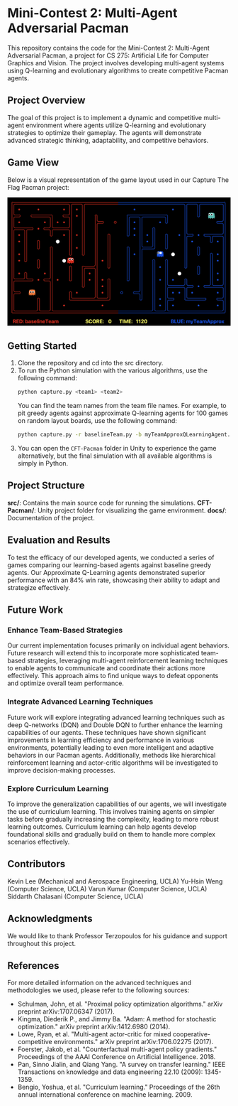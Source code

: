 # Mini-Contest 2: Multi-Agent Adversarial Pacman

This repository contains the code for the Mini-Contest 2: Multi-Agent Adversarial Pacman, a project for CS 275: Artificial Life for Computer Graphics and Vision. The project involves developing multi-agent systems using Q-learning and evolutionary algorithms to create competitive Pacman agents.

## Project Overview

The goal of this project is to implement a dynamic and competitive multi-agent environment where agents utilize Q-learning and evolutionary strategies to optimize their gameplay. The agents will demonstrate advanced strategic thinking, adaptability, and competitive behaviors.

## Game View

Below is a visual representation of the game layout used in our Capture The Flag Pacman project:

![Game Layout](docs/game_layout.png)

## Getting Started
1. Clone the repository and cd into the src directory. 
2. To run the Python simulation with the various algorithms, use the following command:
    ```bash
    python capture.py <team1> <team2>
    ```
    You can find the team names from the team file names. For example, to pit greedy agents against approximate Q-learning agents for 100 games on random layout boards, use the following command:
    ```bash
    python capture.py -r baselineTeam.py -b myTeamApproxQLearningAgent.py -n 100 -l RANDOM
    ```
3. You can open the `CFT-Pacman` folder in Unity to experience the game alternatively, but the final simulation with all available algorithms is simply in Python.

## Project Structure

**src/**: Contains the main source code for running the simulations.
**CFT-Pacman/**: Unity project folder for visualizing the game environment.
**docs/**: Documentation of the project.

## Evaluation and Results

To test the efficacy of our developed agents, we conducted a series of games comparing our learning-based agents against baseline greedy agents. Our Approximate Q-Learning agents demonstrated superior performance with an 84% win rate, showcasing their ability to adapt and strategize effectively.

## Future Work

### Enhance Team-Based Strategies
Our current implementation focuses primarily on individual agent behaviors. Future research will extend this to incorporate more sophisticated team-based strategies, leveraging multi-agent reinforcement learning techniques to enable agents to communicate and coordinate their actions more effectively. This approach aims to find unique ways to defeat opponents and optimize overall team performance.

### Integrate Advanced Learning Techniques
Future work will explore integrating advanced learning techniques such as deep Q-networks (DQN) and Double DQN to further enhance the learning capabilities of our agents. These techniques have shown significant improvements in learning efficiency and performance in various environments, potentially leading to even more intelligent and adaptive behaviors in our Pacman agents. Additionally, methods like hierarchical reinforcement learning and actor-critic algorithms will be investigated to improve decision-making processes.

### Explore Curriculum Learning
To improve the generalization capabilities of our agents, we will investigate the use of curriculum learning. This involves training agents on simpler tasks before gradually increasing the complexity, leading to more robust learning outcomes. Curriculum learning can help agents develop foundational skills and gradually build on them to handle more complex scenarios effectively.

## Contributors

Kevin Lee (Mechanical and Aerospace Engineering, UCLA)
Yu-Hsin Weng (Computer Science, UCLA)
Varun Kumar (Computer Science, UCLA)
Siddarth Chalasani (Computer Science, UCLA)

## Acknowledgments

We would like to thank Professor Terzopoulos for his guidance and support throughout this project.

## References

For more detailed information on the advanced techniques and methodologies we used, please refer to the following sources:

- Schulman, John, et al. "Proximal policy optimization algorithms." arXiv preprint arXiv:1707.06347 (2017).
- Kingma, Diederik P., and Jimmy Ba. "Adam: A method for stochastic optimization." arXiv preprint arXiv:1412.6980 (2014).
- Lowe, Ryan, et al. "Multi-agent actor-critic for mixed cooperative-competitive environments." arXiv preprint arXiv:1706.02275 (2017).
- Foerster, Jakob, et al. "Counterfactual multi-agent policy gradients." Proceedings of the AAAI Conference on Artificial Intelligence. 2018.
- Pan, Sinno Jialin, and Qiang Yang. "A survey on transfer learning." IEEE Transactions on knowledge and data engineering 22.10 (2009): 1345-1359.
- Bengio, Yoshua, et al. "Curriculum learning." Proceedings of the 26th annual international conference on machine learning. 2009.
